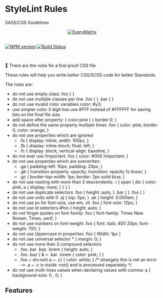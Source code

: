 # StyleLint Rules
SASS/CSS Guidelines

<div align="center">
  <a href="https://everymatrix.com/sass-standards.pdf">
    <img src="https://everymatrix.com/wp-content/themes/em2/img/redesign/logo-everymatrix.png" alt="EveryMatrix" />
  </a>
</div>
<br>
<p>
<a href="https://www.npmjs.org/package/stylelint"><img src="http://img.shields.io/npm/v/stylelint.svg" alt="NPM version"></a>
<a href="https://travis-ci.org/stylelint/stylelint"><img src="https://travis-ci.org/stylelint/stylelint.svg?branch=master" alt="Build Status"></a>
</p>

<br>

:tada: There are the rules for a fool proof CSS file

These rules will help you write better CSS/SCSS code for better Standards.

The rules are:

- do not use empty class  .foo { }
- do not use multiple classes per line  .foo { } .bar { }
- do not use invalid color variables  color: #y3;
- use simpler color 3 digit hex  use #FFF instead of #FFFFFF for saving bits on the final file size.
- add space after property: { color:pink } { border:0; }
- do not define the same property multiple times .foo { color: pink; border: 0; color: orange;   }
- do not use properties which are ignored
    - .fa { display: inline; width: 100px; }
    - .fb { display: inline-block; float: left; }
    - .fc { display: block; vertical-align: baseline; }
- do not ever use !important .foo { color: #000 !important; }
- do not use properties which are overwriten:
    - .ga { padding-left: 10px; padding: 20px; }
    - .gb { transition-property: opacity; transition: opacity 1s linear; }
    - .gc { border-top-width: 1px;  border: 2px solid blue; }
- do not use nesting with more than 3 descendents:
.i {
    span {
        div { color: pink;
            a { display: none; }
        }
    }
}
- do not use duplicate selectors .foo { height: auto; } .bar { } .foo { }
- do not use units with 0 .aj { top: 0px; } .ak { height: 0.000em; }
- do not use px for font-size, use em, vh .foo { font-size: 12px; }
- do not use id selectors #foo { height: auto; }
- do not forget quotes on font-family .foo { font-family: Times New Roman, Times, serif; }
- do not use numbers on font-weight .foo { font: italic 400 20px; font-weight: 700; }
- do not use Uppercase in properties .foo { Width: 1px }
- do not use universal selector * { margin: 0; }
- do not use more than 3 compound selectors
    - .foo .bar .baz .lorem { height: auto; }
    - .foo .baz {
        & > .bar .lorem { color: pink; }
        }
    - .foo + div:not(.a ~ .c) { color: white; } /* strangely this is not an error --> .a ~ .c is inside :not() and is processed separately */
- do not use multi-lines values when declaring values with comma:
    a { background-size: 0
      , 0; }



## Features
